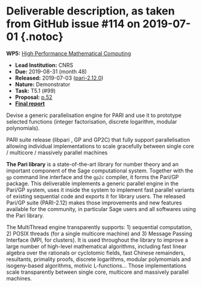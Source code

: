 # Deliverable description, as taken from GitHub issue #114 on 2019-07-01 {.notoc}

 **WP5:** [High Performance Mathematical Computing](https://github.com/OpenDreamKit/OpenDreamKit/tree/master/WP5)
- **Lead Institution:** CNRS
- **Due:** 2019-08-31 (month 48)
- **Released:** 2019-07-03 ([pari-2.12.0](http://pari.math.u-bordeaux.fr/archives/pari-announce-19/msg00002.html))
- **Nature:** Demonstrator
- **Task:** T5.1 (#99)
- **Proposal:** [p.52](https://github.com/OpenDreamKit/OpenDreamKit/raw/master/Proposal/proposal-www.pdf)
- **[Final report](https://github.com/OpenDreamKit/OpenDreamKit/raw/master/WP5/D5.16/report-final.pdf)**

Devise a generic parallelisation engine for PARI and use it to prototype
selected functions (integer factorisation, discrete logarithm, modular
polynomials).

PARI suite release (libpari , GP and GP2C) that fully support
parallelisation allowing individual implementations to scale gracefully
between single core / multicore / massively parallel machines

**The Pari library** is a state-of-the-art library for number theory and an
important component of the Sage computational system. Together with the `gp`
command line interface and the `gp2c` compiler, it forms the Pari/GP package.
This deliverable implements a generic parallel engine in the Pari/GP system,
uses it inside the system to implement fast parallel variants of existing
sequential code and exports it for library users. The released Pari/GP suite
(PARI-2.12) makes those improvements and new features available for the
community, in particular Sage users and all softwares using the Pari library.

The MultiThread engine transparently supports: 1) sequential computation, 2)
POSIX threads (for a single multicore machine) and 3) Message Passing Interface
(MPI, for clusters). It is used throughout the library to improve a large
number of high-level mathematical algorithms, including fast linear algebra over
the rationals or cyclotomic fields, fast Chinese remainders, resultants,
primality proofs, discrete logarithms, modular polymomials and isogeny-based
algorithms, motivic L-functions... Those implementations scale
transparently between single core, multicore and massively parallel machines.
